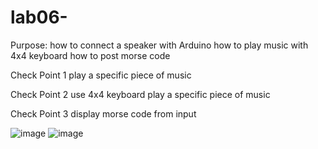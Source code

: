 # lab06-
Purpose:
  how to connect a speaker with Arduino
  how to play music with 4x4 keyboard
  how to post morse code
  
Check Point 1
  play a specific piece of music 

Check Point 2
  use 4x4 keyboard play a specific piece of music 

Check Point 3
  display morse code from input 
  
  
  
![image](https://user-images.githubusercontent.com/47807136/194037032-a541778e-790c-4923-80eb-304cd23c7abf.png)
![image](https://user-images.githubusercontent.com/47807136/194037051-ee3afb17-9590-4d75-97a3-5c67e3ce8941.png)
